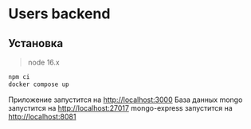 # Users backend

## Установка

> node 16.x

```bash
npm ci
docker compose up
```
Приложение запустится на [http://localhost:3000](http://localhost:3000)
База данных mongo запустится на [http://localhost:27017](http://localhost:27017)
mongo-express запустится на [http://localhost:8081](http://localhost:8081)
